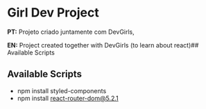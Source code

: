 # Girl Dev Project

**PT:** Projeto criado juntamente com DevGirls,

**EN:** Project created together with DevGirls (to learn about react)## Available Scripts

## Available Scripts

- npm install styled-components
- npm install react-router-dom@5.2.1
